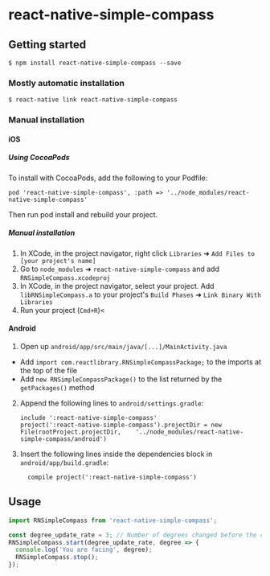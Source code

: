 # react-native-simple-compass

## Getting started

`$ npm install react-native-simple-compass --save`

### Mostly automatic installation

`$ react-native link react-native-simple-compass`

### Manual installation

#### iOS

##### Using CocoaPods

To install with CocoaPods, add the following to your Podfile:

```
pod 'react-native-simple-compass', :path => '../node_modules/react-native-simple-compass'
```

Then run pod install and rebuild your project.

##### Manual installation

1. In XCode, in the project navigator, right click `Libraries` ➜ `Add Files to [your project's name]`
2. Go to `node_modules` ➜ `react-native-simple-compass` and add `RNSimpleCompass.xcodeproj`
3. In XCode, in the project navigator, select your project. Add `libRNSimpleCompass.a` to your project's `Build Phases` ➜ `Link Binary With Libraries`
4. Run your project (`Cmd+R`)<

#### Android

1. Open up `android/app/src/main/java/[...]/MainActivity.java`

- Add `import com.reactlibrary.RNSimpleCompassPackage;` to the imports at the top of the file
- Add `new RNSimpleCompassPackage()` to the list returned by the `getPackages()` method

2. Append the following lines to `android/settings.gradle`:
   ```
   include ':react-native-simple-compass'
   project(':react-native-simple-compass').projectDir = new File(rootProject.projectDir, 	'../node_modules/react-native-simple-compass/android')
   ```
3. Insert the following lines inside the dependencies block in `android/app/build.gradle`:
   ```
     compile project(':react-native-simple-compass')
   ```

## Usage

```javascript
import RNSimpleCompass from 'react-native-simple-compass';

const degree_update_rate = 3; // Number of degrees changed before the callback is triggered
RNSimpleCompass.start(degree_update_rate, degree => {
  console.log('You are facing', degree);
  RNSimpleCompass.stop();
});
```
